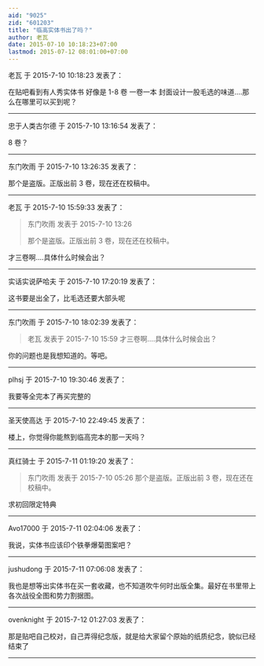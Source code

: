```yaml
---
aid: "9025"
zid: "601203"
title: "临高实体书出了吗？"
author: 老瓦
date: 2015-07-10 10:18:23+07:00
lastmod: 2015-07-12 08:01:00+07:00
---
```


老瓦 于 2015-7-10 10:18:23 发表了：

在贴吧看到有人秀实体书 好像是 1-8 卷 一卷一本 封面设计一股毛选的味道....那么在哪里可以买到呢？

---

忠于人类古尔德 于 2015-7-10 13:16:54 发表了：

8 卷？

---

东门吹雨 于 2015-7-10 13:26:35 发表了：

那个是盗版。正版出前 3 卷，现在还在校稿中。

---

老瓦 于 2015-7-10 15:59:33 发表了：

> 东门吹雨 发表于 2015-7-10 13:26
>
> 那个是盗版。正版出前 3 卷，现在还在校稿中。

才三卷啊....具体什么时候会出？

---

实话实说萨哈夫 于 2015-7-10 17:20:19 发表了：

这书要是出全了，比毛选还要大部头呢

---

东门吹雨 于 2015-7-10 18:02:39 发表了：

> 老瓦 发表于 2015-7-10 15:59 才三卷啊....具体什么时候会出？

你的问题也是我想知道的。等吧。

---

plhsj 于 2015-7-10 19:30:46 发表了：

我要等全完本了再买完整的

---

圣天使高达 于 2015-7-10 22:49:45 发表了：

楼上，你觉得你能熬到临高完本的那一天吗？

---

真红骑士 于 2015-7-11 01:19:20 发表了：

> 东门吹雨 发表于 2015-7-10 05:26 那个是盗版。正版出前 3 卷，现在还在校稿中。

求初回限定特典

---

Avo17000 于 2015-7-11 02:04:06 发表了：

我说，实体书应该印个铁拳爆菊图案吧？

---

jushudong 于 2015-7-11 07:06:08 发表了：

我也是想等出实体书在买一套收藏，也不知道吹牛何时出版全集。最好在书里带上各次战役全图和势力割据图。

---

ovenknight 于 2015-7-12 01:27:03 发表了：

那是贴吧自己校对，自己弄得纪念版，就是给大家留个原始的纸质纪念，貌似已经结束了

---
